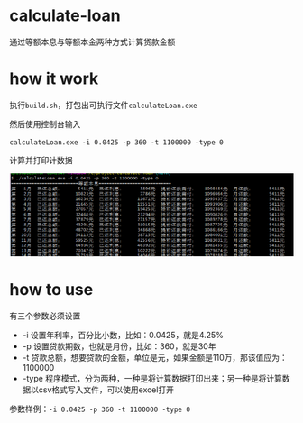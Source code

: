 # calculate-loan

通过等额本息与等额本金两种方式计算贷款金额

# how it work

执行`build.sh`，打包出可执行文件`calculateLoan.exe`

然后使用控制台输入

```
calculateLoan.exe -i 0.0425 -p 360 -t 1100000 -type 0
```

计算并打印计数据

![使用样例](sample.png)

# how to use

有三个参数必须设置

- -i 设置年利率，百分比小数，比如：0.0425，就是4.25%
- -p 设置贷款期数，也就是月份，比如：360，就是30年
- -t 贷款总额，想要贷款的金额，单位是元，如果金额是110万，那该值应为：1100000
- -type 程序模式，分为两种，一种是将计算数据打印出来；另一种是将计算数据以csv格式写入文件，可以使用excel打开

参数样例：`-i 0.0425 -p 360 -t 1100000 -type 0`